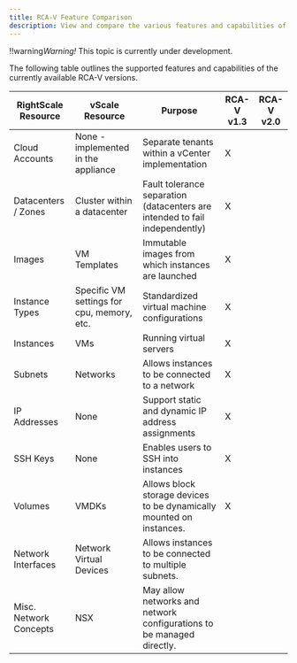 ```yaml
---
title: RCA-V Feature Comparison
description: View and compare the various features and capabilities of each version of the RightScale Cloud Appliance for vSphere (RCA-V).
---
```


!!warning*Warning!* This topic is currently under development.

The following table outlines the supported features and capabilities of the currently available RCA-V versions.

| RightScale Resource | vScale Resource | Purpose | RCA-V v1.3 | RCA-V v2.0 |
| ------------------- | --------------- | ------- | ---------- | ---------- |
| Cloud Accounts | None - implemented in the appliance | Separate tenants within a vCenter implementation | X |  |
| Datacenters / Zones | Cluster within a datacenter | Fault tolerance separation (datacenters are intended to fail independently) | X |  |
| Images | VM Templates | Immutable images from which instances are launched | X |  |
| Instance Types | Specific VM settings for cpu, memory, etc. | Standardized virtual machine configurations | X |  |
| Instances | VMs | Running virtual servers | X |  |
| Subnets | Networks | Allows instances to be connected to a network | X |  |
| IP Addresses | None | Support static and dynamic IP address assignments | X |  |
| SSH Keys | None | Enables users to SSH into instances | X |  |
| Volumes | VMDKs |  Allows block storage devices to be dynamically mounted on instances. | X |  |
| Network Interfaces | Network Virtual Devices | Allows instances to be connected to multiple subnets. | | |
| Misc. Network Concepts | NSX | May allow networks and network configurations to be managed directly. | | |
